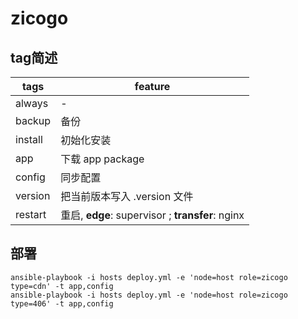 # zicogo

## tag简述

| tags    | feature                                          |
|---------|--------------------------------------------------|
| always  | -                                                |
| backup  | 备份                                             |
| install | 初始化安装                                       |
| app     | 下载 app package                                 |
| config  | 同步配置                                         |
| version | 把当前版本写入 .version 文件                     |
| restart | 重启, **edge**: supervisor ; **transfer**: nginx |

## 部署

```
ansible-playbook -i hosts deploy.yml -e 'node=host role=zicogo type=cdn' -t app,config
ansible-playbook -i hosts deploy.yml -e 'node=host role=zicogo type=406' -t app,config
```


